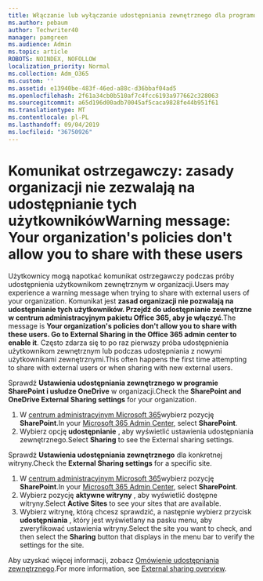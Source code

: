 ```yaml
---
title: Włączanie lub wyłączanie udostępniania zewnętrznego dla programu SharePoint
ms.author: pebaum
author: Techwriter40
manager: pamgreen
ms.audience: Admin
ms.topic: article
ROBOTS: NOINDEX, NOFOLLOW
localization_priority: Normal
ms.collection: Adm_O365
ms.custom: ''
ms.assetid: e13940be-483f-46ed-a88c-d36bbaf04ad5
ms.openlocfilehash: 2f61a34cb0b510af7c4fcc6193a977662c328063
ms.sourcegitcommit: a65d196d00adb70045af5caca9828fe44b951f61
ms.translationtype: MT
ms.contentlocale: pl-PL
ms.lasthandoff: 09/04/2019
ms.locfileid: "36750926"
---
```

# <a name="warning-message-your-organizations-policies-dont-allow-you-to-share-with-these-users"></a><span data-ttu-id="0e414-102">Komunikat ostrzegawczy: zasady organizacji nie zezwalają na udostępnianie tych użytkowników</span><span class="sxs-lookup"><span data-stu-id="0e414-102">Warning message: Your organization's policies don't allow you to share with these users</span></span>

<span data-ttu-id="0e414-103">Użytkownicy mogą napotkać komunikat ostrzegawczy podczas próby udostępnienia użytkownikom zewnętrznym w organizacji.</span><span class="sxs-lookup"><span data-stu-id="0e414-103">Users may experience a warning message when trying to share with external users of your organization.</span></span> <span data-ttu-id="0e414-104">Komunikat jest **zasad organizacji nie pozwalają na udostępnianie tych użytkowników. Przejdź do udostępnianie zewnętrzne w centrum administracyjnym pakietu Office 365, aby je włączyć**.</span><span class="sxs-lookup"><span data-stu-id="0e414-104">The message is **Your organization's policies don't allow you to share with these users. Go to External Sharing in the Office 365 admin center to enable it**.</span></span> <span data-ttu-id="0e414-105">Często zdarza się to po raz pierwszy próba udostępnienia użytkownikom zewnętrznym lub podczas udostępniania z nowymi użytkownikami zewnętrznymi.</span><span class="sxs-lookup"><span data-stu-id="0e414-105">This often happens the first time attempting to share with external users or when sharing with new external users.</span></span>

<span data-ttu-id="0e414-106">Sprawdź **Ustawienia udostępniania zewnętrznego w programie SharePoint i usłudze OneDrive** w organizacji.</span><span class="sxs-lookup"><span data-stu-id="0e414-106">Check the **SharePoint and OneDrive External Sharing settings** for your organization.</span></span>

1. <span data-ttu-id="0e414-107">W [centrum administracyjnym Microsoft 365](https://admin.microsoft.com/AdminPortal/Home#/homepage">https://admin.microsoft.com/)wybierz pozycję **SharePoint**.</span><span class="sxs-lookup"><span data-stu-id="0e414-107">In your [Microsoft 365 Admin Center](https://admin.microsoft.com/AdminPortal/Home#/homepage">https://admin.microsoft.com/), select **SharePoint**.</span></span>
3. <span data-ttu-id="0e414-108">Wybierz opcję **udostępnianie** , aby wyświetlić ustawienia udostępniania zewnętrznego.</span><span class="sxs-lookup"><span data-stu-id="0e414-108">Select **Sharing** to see the External sharing settings.</span></span>

<span data-ttu-id="0e414-109">Sprawdź **Ustawienia udostępniania zewnętrznego** dla konkretnej witryny.</span><span class="sxs-lookup"><span data-stu-id="0e414-109">Check the **External Sharing settings** for a specific site.</span></span>

1. <span data-ttu-id="0e414-110">W [centrum administracyjnym Microsoft 365](https://admin.microsoft.com/AdminPortal/Home#/homepage">https://admin.microsoft.com/)wybierz pozycję **SharePoint**.</span><span class="sxs-lookup"><span data-stu-id="0e414-110">In your [Microsoft 365 Admin Center](https://admin.microsoft.com/AdminPortal/Home#/homepage">https://admin.microsoft.com/), select **SharePoint**.</span></span>
2. <span data-ttu-id="0e414-111">Wybierz pozycję **aktywne witryny** , aby wyświetlić dostępne witryny.</span><span class="sxs-lookup"><span data-stu-id="0e414-111">Select **Active Sites** to see your sites that are available.</span></span>
3. <span data-ttu-id="0e414-112">Wybierz witrynę, którą chcesz sprawdzić, a następnie wybierz przycisk **udostępniania** , który jest wyświetlany na pasku menu, aby zweryfikować ustawienia witryny.</span><span class="sxs-lookup"><span data-stu-id="0e414-112">Select the site you want to check, and then select the **Sharing** button that displays in the menu bar to verify the settings for the site.</span></span>

<span data-ttu-id="0e414-113">Aby uzyskać więcej informacji, zobacz [Omówienie udostępniania zewnętrznego](https://docs.microsoft.com/sharepoint/external-sharing-overview).</span><span class="sxs-lookup"><span data-stu-id="0e414-113">For more information, see [External sharing overview](https://docs.microsoft.com/sharepoint/external-sharing-overview).</span></span>